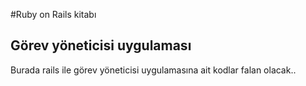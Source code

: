 #Ruby on Rails kitabı
## Görev yöneticisi uygulaması

Burada rails ile görev yöneticisi uygulamasına ait kodlar falan olacak..
